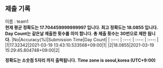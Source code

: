 


  
## 제출 기록  
이름 : team1  
**현재 평균 정확도는 17.704459999999997 입니다. 최고 정확도는 18.0855 입니다.**  
**Day Count는 같은날 제출한 횟수를 의미 합니다. 총 제출 횟수는 30번으로 제한 됩니다.**
|No|Accuracy(%)|Submission Time|Day Count|
| :---: | :---: | :---: | :---: |
|1|17.32342|2021-03-19 13:43:10.533568+09:00|1|
|2|18.0855|2021-03-19 15:29:45.804748+09:00|2|


**정확도는 소숫점 5자리 까지 출력됩니다.**
**Time zone is seoul,korea (UTC+9:00)**
